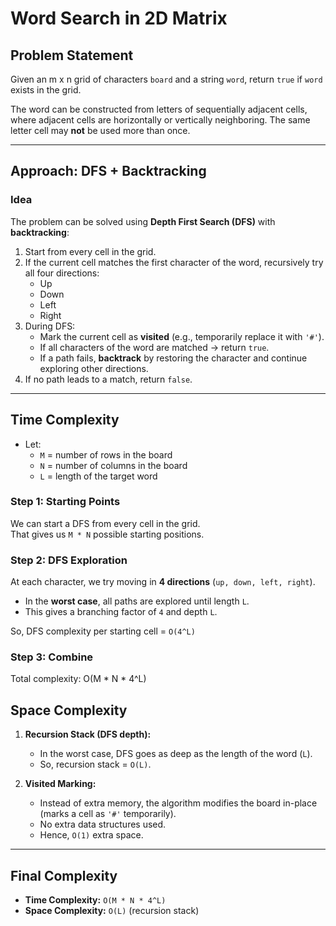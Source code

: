 # Word Search in 2D Matrix

## Problem Statement
Given an m x n grid of characters `board` and a string `word`, return `true` if `word` exists in the grid.

The word can be constructed from letters of sequentially adjacent cells, where adjacent cells are horizontally or vertically neighboring. The same letter cell may **not** be used more than once.

---

## Approach: DFS + Backtracking

### Idea
The problem can be solved using **Depth First Search (DFS)** with **backtracking**:

1. Start from every cell in the grid.
2. If the current cell matches the first character of the word, recursively try all four directions:
   - Up
   - Down
   - Left
   - Right
3. During DFS:
   - Mark the current cell as **visited** (e.g., temporarily replace it with `'#'`).
   - If all characters of the word are matched → return `true`.
   - If a path fails, **backtrack** by restoring the character and continue exploring other directions.
4. If no path leads to a match, return `false`.

---

## Time Complexity

- Let:
  - `M` = number of rows in the board
  - `N` = number of columns in the board
  - `L` = length of the target word

### Step 1: Starting Points
We can start a DFS from every cell in the grid.  
That gives us `M * N` possible starting positions.

### Step 2: DFS Exploration
At each character, we try moving in **4 directions** (`up, down, left, right`).  
- In the **worst case**, all paths are explored until length `L`.  
- This gives a branching factor of `4` and depth `L`.  

So, DFS complexity per starting cell = `O(4^L)`

### Step 3: Combine
Total complexity: O(M * N * 4^L)

## Space Complexity

1. **Recursion Stack (DFS depth):**  
   - In the worst case, DFS goes as deep as the length of the word (`L`).  
   - So, recursion stack = `O(L)`.

2. **Visited Marking:**  
   - Instead of extra memory, the algorithm modifies the board in-place (marks a cell as `'#'` temporarily).  
   - No extra data structures used.  
   - Hence, `O(1)` extra space.

---

## Final Complexity

- **Time Complexity:** `O(M * N * 4^L)`  
- **Space Complexity:** `O(L)` (recursion stack)